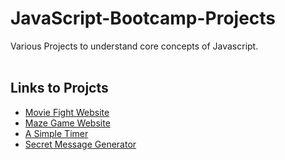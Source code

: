 # JavaScript-Bootcamp-Projects

Various Projects to understand core concepts of Javascript.
<br/><br/>
## Links to Projcts

- [Movie Fight Website](https://manush54.github.io/JavaScript-Bootcamp-Projects/movieFight/index.html)
- [Maze Game Website](https://manush54.github.io/JavaScript-Bootcamp-Projects/maze/index.html)
- [A Simple Timer](https://manush54.github.io/JavaScript-Bootcamp-Projects/timer/index.html)
- [Secret Message Generator](https://manush54.github.io/JavaScript-Bootcamp-Projects/secretMessage/index.html)